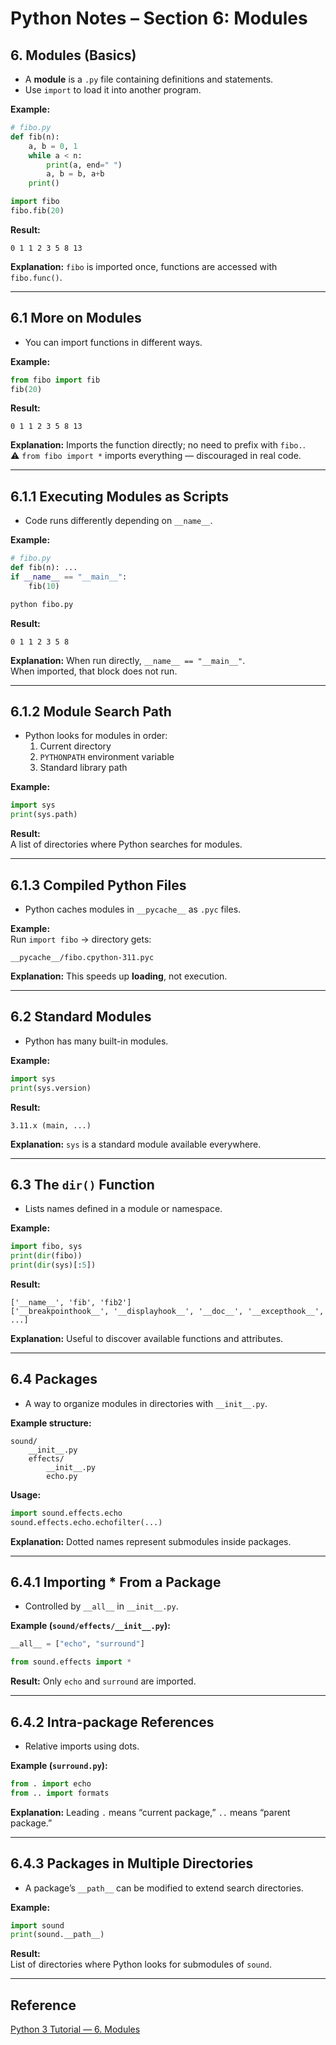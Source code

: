 # Python Notes – Section 6: Modules

## 6. Modules (Basics)
- A **module** is a `.py` file containing definitions and statements.
- Use `import` to load it into another program.

**Example:**
```python
# fibo.py
def fib(n):
    a, b = 0, 1
    while a < n:
        print(a, end=" ")
        a, b = b, a+b
    print()
```

```python
import fibo
fibo.fib(20)
```
**Result:**  
```
0 1 1 2 3 5 8 13
```

**Explanation:** `fibo` is imported once, functions are accessed with `fibo.func()`.

---

## 6.1 More on Modules
- You can import functions in different ways.

**Example:**
```python
from fibo import fib
fib(20)
```
**Result:**  
```
0 1 1 2 3 5 8 13
```

**Explanation:** Imports the function directly; no need to prefix with `fibo.`.  
⚠️ `from fibo import *` imports everything — discouraged in real code.

---

## 6.1.1 Executing Modules as Scripts
- Code runs differently depending on `__name__`.

**Example:**
```python
# fibo.py
def fib(n): ...
if __name__ == "__main__":
    fib(10)
```

```bash
python fibo.py
```
**Result:**  
```
0 1 1 2 3 5 8
```

**Explanation:** When run directly, `__name__ == "__main__"`.  
When imported, that block does not run.

---

## 6.1.2 Module Search Path
- Python looks for modules in order:  
  1. Current directory  
  2. `PYTHONPATH` environment variable  
  3. Standard library path  

**Example:**
```python
import sys
print(sys.path)
```

**Result:**  
A list of directories where Python searches for modules.

---

## 6.1.3 Compiled Python Files
- Python caches modules in `__pycache__` as `.pyc` files.

**Example:**  
Run `import fibo` → directory gets:
```
__pycache__/fibo.cpython-311.pyc
```

**Explanation:** This speeds up **loading**, not execution.

---

## 6.2 Standard Modules
- Python has many built-in modules.

**Example:**
```python
import sys
print(sys.version)
```

**Result:**  
```
3.11.x (main, ...)
```

**Explanation:** `sys` is a standard module available everywhere.

---

## 6.3 The `dir()` Function
- Lists names defined in a module or namespace.

**Example:**
```python
import fibo, sys
print(dir(fibo))
print(dir(sys)[:5])
```

**Result:**  
```
['__name__', 'fib', 'fib2']
['__breakpointhook__', '__displayhook__', '__doc__', '__excepthook__', ...]
```

**Explanation:** Useful to discover available functions and attributes.

---

## 6.4 Packages
- A way to organize modules in directories with `__init__.py`.

**Example structure:**
```
sound/
    __init__.py
    effects/
        __init__.py
        echo.py
```

**Usage:**
```python
import sound.effects.echo
sound.effects.echo.echofilter(...)
```

**Explanation:** Dotted names represent submodules inside packages.

---

## 6.4.1 Importing * From a Package
- Controlled by `__all__` in `__init__.py`.

**Example (`sound/effects/__init__.py`):**
```python
__all__ = ["echo", "surround"]
```

```python
from sound.effects import *
```
**Result:** Only `echo` and `surround` are imported.

---

## 6.4.2 Intra-package References
- Relative imports using dots.

**Example (`surround.py`):**
```python
from . import echo
from .. import formats
```

**Explanation:** Leading `.` means “current package,” `..` means “parent package.”

---

## 6.4.3 Packages in Multiple Directories
- A package’s `__path__` can be modified to extend search directories.

**Example:**
```python
import sound
print(sound.__path__)
```

**Result:**  
List of directories where Python looks for submodules of `sound`.

---

## Reference
[Python 3 Tutorial — 6. Modules](https://docs.python.org/3/tutorial/modules.html)
